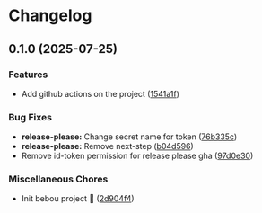 # Changelog

## 0.1.0 (2025-07-25)


### Features

* Add github actions on the project ([1541a1f](https://github.com/rmaud-me/bebou-app/commit/1541a1fad9dd86faba3d687389476d58d0597dea))


### Bug Fixes

* **release-please:** Change secret name for token ([76b335c](https://github.com/rmaud-me/bebou-app/commit/76b335c142fc4d16f0b82dfdc3f7442897ef9acb))
* **release-please:** Remove next-step ([b04d596](https://github.com/rmaud-me/bebou-app/commit/b04d59601baa24808f238adcd50b5e80476279be))
* Remove id-token permission for release please gha ([97d0e30](https://github.com/rmaud-me/bebou-app/commit/97d0e302b438acf7c72c11d2122eb0d82d19f41c))


### Miscellaneous Chores

* Init bebou project :tada: ([2d904f4](https://github.com/rmaud-me/bebou-app/commit/2d904f42ca53f68abbced8eee58897c70d7f8d3f))
